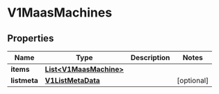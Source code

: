 # V1MaasMachines

## Properties
Name | Type | Description | Notes
------------ | ------------- | ------------- | -------------
**items** | [**List&lt;V1MaasMachine&gt;**](V1MaasMachine.md) |  | 
**listmeta** | [**V1ListMetaData**](V1ListMetaData.md) |  |  [optional]
